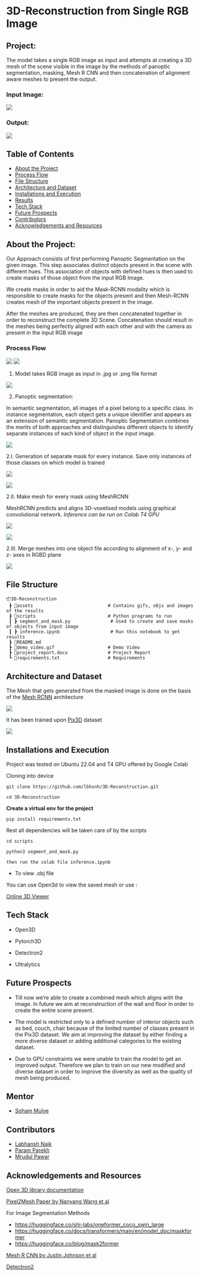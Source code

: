 # 3D-Reconstruction from Single RGB Image

## Project:
The model takes a single RGB image as input and attempts at creating a 3D mesh of the scene visible in the image by the methods of panoptic segmentation, masking, Mesh R CNN and then concatenation of alignment aware meshes to present the output.

### Input Image:
![](https://github.com/lbhnsh/3D-Reconstruction/blob/Labhansh-Naik/assets/result2/model_input2.jpg?raw=true)


### Output:
![](https://github.com/lbhnsh/3D-Reconstruction/blob/Labhansh-Naik/assets/result2/model_output2.gif?raw=true)



## Table of Contents
* [About the Project](https://github.com/lbhnsh/3D-Reconstruction/tree/Final#about-the-project)
* [Process Flow](https://github.com/lbhnsh/3D-Reconstruction/tree/Final#process-flow)
* [File Structure](https://github.com/lbhnsh/3D-Reconstruction/blob/Final/README.md#file-structure)
* [Architecture and Dataset](https://github.com/lbhnsh/3D-Reconstruction/blob/Final/README.md#architecture-and-dataset)
* [Installations and Execution](https://github.com/lbhnsh/3D-Reconstruction/blob/Final/README.md#installations-and-execution)
* [Results](https://github.com/lbhnsh/3D-Reconstruction/blob/Final/README.md#results)
* [Tech Stack](https://github.com/lbhnsh/3D-Reconstruction/tree/Final#tech-stack)
* [Future Prospects](https://github.com/lbhnsh/3D-Reconstruction/blob/Final/README.md#future-prospects)
* [Contributors](https://github.com/lbhnsh/3D-Reconstruction/blob/Final/README.md#contributors)
* [Acknowledgements and Resources](https://github.com/lbhnsh/3D-Reconstruction/blob/Final/README.md#acknowledgements-and-resources)


## About the Project:

Our Approach consists of first performing Panoptic Segmentation on the given image. This step associates distinct objects present in the scene with different hues. This association of objects with defined hues is then used to create masks of those object from the input RGB Image.

We create masks in order to aid the Mask-RCNN modality which is responsible to create masks for the objects present and then Mesh-RCNN creates mesh of the important objects present in the image. 

After the meshes are produced, they are then concatenated together in order to reconstruct the complete 3D Scene. Concatenation should result in the meshes being perfectly aligned with each other and with the camera as present in the input RGB image

### Process Flow
![](https://github.com/lbhnsh/3D-Reconstruction/blob/Labhansh-Naik/assets/workflow.jpg?raw=true)
![](https://github.com/lbhnsh/3D-Reconstruction/blob/Param-Parekh/Screenshot%20from%202023-11-08%2002-50-38.png?raw=true)


1. Model takes RGB image as input in .jpg or .png file format 

![](https://github.com/lbhnsh/3D-Reconstruction/blob/Labhansh-Naik/assets/result1/input1.jpg?raw=true)

2. Panoptic segmentation: 

In semantic segmentation, all images of a pixel belong to a specific class. In instance segmentation, each object gets a unique identifier and appears as an extension of semantic segmentation. Panoptic Segmentation combines the merits of both approaches and distinguishes different objects to identify separate instances of each kind of object in the input image.

![](https://github.com/lbhnsh/3D-Reconstruction/blob/Labhansh-Naik/assets/result1/segmented_image.png?raw=true)


2.I. Generation of separate mask for every instance. Save only instances of those classes on which model is trained

![](https://github.com/lbhnsh/3D-Reconstruction/blob/Labhansh-Naik/assets/result1/segmented_rgb_images/segment_rgb_121_2.png?raw=true) 
      
![](https://github.com/lbhnsh/3D-Reconstruction/blob/Labhansh-Naik/assets/result1/segmented_rgb_images/segment_rgb_121_4.png?raw=true)
   
2.II. Make mesh for every mask using MeshRCNN
      
MeshRCNN predicts and aligns 3D-voxelised models using graphical convolutional network. *Inference can be run on Colab T4 GPU*
      
![](https://github.com/lbhnsh/3D-Reconstruction/blob/Labhansh-Naik/assets/result1/sofa.gif?raw=true)

![](https://github.com/lbhnsh/3D-Reconstruction/blob/Labhansh-Naik/assets/result1/table.gif?raw=true)
   
2.III. Merge meshes into one object file according to alignment of x-, y- and z- axes in RGBD plane
   
   ![](https://github.com/lbhnsh/3D-Reconstruction/blob/Labhansh-Naik/assets/result1/model_output1.gif?raw=true)

## File Structure
```
📦3D-Reconstruction 
 ┣ 📂assets                            # Contains gifs, objs and images of the results 
 ┣ 📂scripts                           # Python programs to run 
 ┃ ┣ segment_and_mask.py               # Used to create and save masks of objects from input image
 ┃ ┣ inference.ipynb                   # Run this notebook to get results
 ┣ 📜README.md
 ┣ 📜demo_video.gif                    # Demo Video
 ┣ 📜project_report.docx               # Project Report
 ┗ 📜requirements.txt                  # Requirements
``` 
## Architecture and Dataset

The Mesh that gets generated from the masked image is done on the basis of the [Mesh RCNN](https://arxiv.org/pdf/1906.02739.pdf) architecture

![](https://github.com/lbhnsh/3D-Reconstruction/blob/Labhansh-Naik/assets/MeshRCNNarch.png?raw=true)

It has been trained upon [Pix3D](http://pix3d.csail.mit.edu/) dataset

![](https://github.com/lbhnsh/3D-Reconstruction/blob/Labhansh-Naik/assets/pix3d.png?raw=true)


## Installations and Execution

Project was tested on Ubuntu 22.04 and T4 GPU offered by Google Colab


Cloning into device 

```git clone https://github.com/lbhsnh/3D-Reconstruction.git```

```cd 3D-Reconstruction```

**Create a virtual env for the project**

```pip install requirements.txt```

Rest all dependencies will be taken care of by the scripts

```cd scripts```

```python3 segment_and_mask.py```

```then run the colab file inference.ipynb```


* To view .obj file
  
You can use Open3d to view the saved mesh or use :

[Online 3D Viewer](https://3dviewer.net/)


## Tech Stack

* Open3D

* Pytorch3D
  
* Detectron2
  
* Ultralytics


## Future Prospects

* Till now we’re able to create a combined mesh which aligns with the image. In future we aim at reconstruction of the wall and floor in order to create the entire scene present.

* The model is restricted only to a defined number of interior objects such as bed, couch, chair because of the limited number of classes present in the Pix3D dataset. We aim at improving the dataset by either finding a more diverse dataset or adding additional categories to the existing dataset.

* Due to GPU constraints we were unable to train the model to get an improved output. Therefore we plan to train on our new modified and diverse dataset in order to improve the diversity as well as the quality of mesh being produced.

## Mentor
* [Soham Mulye](https://github.com/Shazam213)
## Contributors

* [Labhansh Naik](https://github.com/lbhnsh)
* [Param Parekh](https://github.com/Param1304)
* [Mrudul Pawar](https://github.com/Mr-MVP)

## Acknowledgements and Resources

[Open 3D library documentation](http://www.open3d.org/docs/release/)

[Pixel2Mesh Paper by Nanyang Wang et al](https://openaccess.thecvf.com/content_ECCV_2018/papers/Nanyang_Wang_Pixel2Mesh_Generating_3D_ECCV_2018_paper.pdf)

For Image Segmentation Methods
* https://huggingface.co/shi-labs/oneformer_coco_swin_large 
* https://huggingface.co/docs/transformers/main/en/model_doc/maskformer 
* https://huggingface.co/blog/mask2former 

[Mesh R CNN by Justin Johnson et al](https://arxiv.org/pdf/1906.02739.pdf)


[Detectron2](https://github.com/facebookresearch/detectron2)
